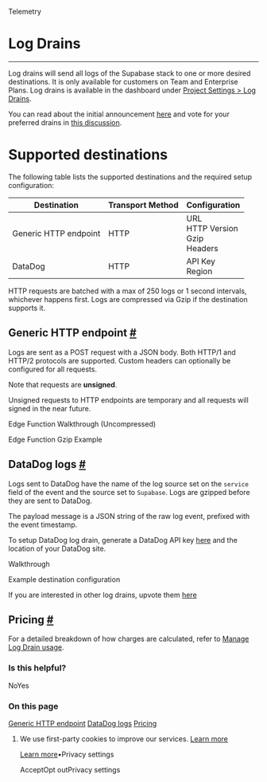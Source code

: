 Telemetry

# Log Drains

* * *

Log drains will send all logs of the Supabase stack to one or more desired destinations. It is only available for customers on Team and Enterprise Plans. Log drains is available in the dashboard under [Project Settings > Log Drains](https://supabase.com/dashboard/project/_/settings/log-drains).

You can read about the initial announcement [here](https://supabase.com/blog/log-drains) and vote for your preferred drains in [this discussion](https://github.com/orgs/supabase/discussions/28324?sort=top).

# Supported destinations

The following table lists the supported destinations and the required setup configuration:

| Destination | Transport Method | Configuration |
| --- | --- | --- |
| Generic HTTP endpoint | HTTP | URL <br> HTTP Version <br> Gzip <br> Headers |
| DataDog | HTTP | API Key <br> Region |

HTTP requests are batched with a max of 250 logs or 1 second intervals, whichever happens first. Logs are compressed via Gzip if the destination supports it.

## Generic HTTP endpoint [\#](https://supabase.com/docs/guides/telemetry/log-drains\#generic-http-endpoint)

Logs are sent as a POST request with a JSON body. Both HTTP/1 and HTTP/2 protocols are supported.
Custom headers can optionally be configured for all requests.

Note that requests are **unsigned**.

Unsigned requests to HTTP endpoints are temporary and all requests will signed in the near future.

Edge Function Walkthrough (Uncompressed)

Edge Function Gzip Example

## DataDog logs [\#](https://supabase.com/docs/guides/telemetry/log-drains\#datadog-logs)

Logs sent to DataDog have the name of the log source set on the `service` field of the event and the source set to `Supabase`. Logs are gzipped before they are sent to DataDog.

The payload message is a JSON string of the raw log event, prefixed with the event timestamp.

To setup DataDog log drain, generate a DataDog API key [here](https://app.datadoghq.com/organization-settings/api-keys) and the location of your DataDog site.

Walkthrough

Example destination configuration

If you are interested in other log drains, upvote them [here](https://github.com/orgs/supabase/discussions/28324)

## Pricing [\#](https://supabase.com/docs/guides/telemetry/log-drains\#pricing)

For a detailed breakdown of how charges are calculated, refer to [Manage Log Drain usage](https://supabase.com/docs/guides/platform/manage-your-usage/log-drains).

### Is this helpful?

NoYes

### On this page

[Generic HTTP endpoint](https://supabase.com/docs/guides/telemetry/log-drains#generic-http-endpoint) [DataDog logs](https://supabase.com/docs/guides/telemetry/log-drains#datadog-logs) [Pricing](https://supabase.com/docs/guides/telemetry/log-drains#pricing)

1. We use first-party cookies to improve our services. [Learn more](https://supabase.com/privacy#8-cookies-and-similar-technologies-used-on-our-european-services)



   [Learn more](https://supabase.com/privacy#8-cookies-and-similar-technologies-used-on-our-european-services)•Privacy settings





   AcceptOpt outPrivacy settings